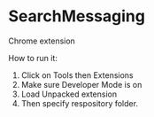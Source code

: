 SearchMessaging
===============
Chrome extension

How to run it:

1. Click on Tools then Extensions
2. Make sure Developer Mode is on
3. Load Unpacked extension
4. Then specify respository folder.
